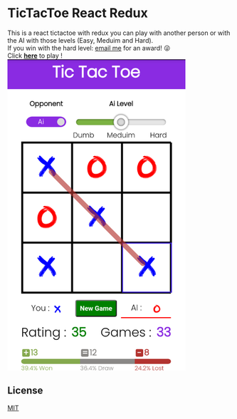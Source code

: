 # TicTacToe React Redux
This is a react tictactoe with redux you can play with another person or with the AI with those levels (Easy, Meduim and Hard).  
If you win with the hard level: <a href="mailto:toihirhalim.contact@gmail.com">email me</a> for an award! 😜  
Click [**here**](https://toihirhalim.github.io/tictactoe-react-redux) to play !  
<img src="public/tictactoe.png" width="400px">  

## License

[MIT](LICENSE)
